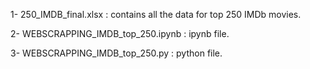 
1- 250_IMDB_final.xlsx : contains all the data for top 250 IMDb movies.

2- WEBSCRAPPING_IMDB_top_250.ipynb : ipynb file.

3- WEBSCRAPPING_IMDB_top_250.py : python file.
